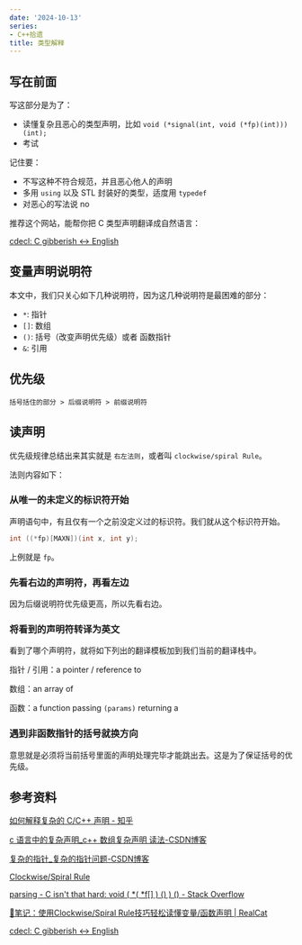 ```yaml
---
date: '2024-10-13'
series:
- C++拾遗
title: 类型解释
---
```


## 写在前面

写这部分是为了：

- 读懂复杂且恶心的类型声明，比如 `void (*signal(int, void (*fp)(int)))(int);`
- 考试

记住要：

- 不写这种不符合规范，并且恶心他人的声明
- 多用 `using` 以及 STL 封装好的类型，适度用 `typedef`
- 对恶心的写法说 no

推荐这个网站，能帮你把 C 类型声明翻译成自然语言：

[cdecl: C gibberish ↔ English](https://cdecl.org/)

## 变量声明说明符

本文中，我们只关心如下几种说明符，因为这几种说明符是最困难的部分：

- `*`: 指针
- `[]`: 数组
- `()`: 括号（改变声明优先级）或者 函数指针
- `&`: 引用

## 优先级

```text
括号括住的部分 > 后缀说明符 > 前缀说明符
```

## 读声明

优先级规律总结出来其实就是 `右左法则`，或者叫 `clockwise/spiral Rule`。

法则内容如下：

### 从唯一的未定义的标识符开始

声明语句中，有且仅有一个之前没定义过的标识符。我们就从这个标识符开始。

```cpp
int ((*fp)[MAXN])(int x, int y);
```

上例就是 `fp`。

### 先看右边的声明符，再看左边

因为后缀说明符优先级更高，所以先看右边。

### 将看到的声明符转译为英文

看到了哪个声明符，就将如下列出的翻译模板加到我们当前的翻译栈中。

指针 / 引用：a pointer / reference to

数组：an array of 

函数：a function passing `(params)` returning a

### 遇到非函数指针的括号就换方向

意思就是必须将当前括号里面的声明处理完毕才能跳出去。这是为了保证括号的优先级。

## 参考资料

[如何解释复杂的 C/C++ 声明 - 知乎](https://zhuanlan.zhihu.com/p/424038529)

[c 语言中的复杂声明_c++ 数组复杂声明 读法-CSDN博客](https://blog.csdn.net/authorowen/article/details/7341541)

[复杂的指针_复杂的指针问题-CSDN博客](https://blog.csdn.net/bichenggui/article/details/4648843)

[Clockwise/Spiral Rule](https://c-faq.com/decl/spiral.anderson.html)

[parsing - C isn't that hard: void ( *( *f[] ) () ) () - Stack Overflow](https://stackoverflow.com/questions/34548762/c-isnt-that-hard-void-f/34560439#34560439)

[📝笔记：使用Clockwise/Spiral Rule技巧轻松读懂变量/函数声明 | RealCat](https://vincentqin.tech/posts/clockwise-rule/)

[cdecl: C gibberish ↔ English](https://cdecl.org/)